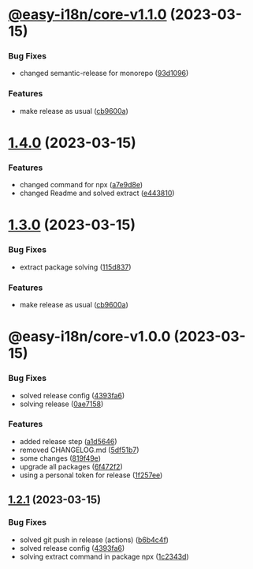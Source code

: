 # [@easy-i18n/core-v1.1.0](https://github.com/sky10p/easy-i18n/compare/@easy-i18n/core-v1.0.0...@easy-i18n/core-v1.1.0) (2023-03-15)


### Bug Fixes

* changed semantic-release for monorepo ([93d1096](https://github.com/sky10p/easy-i18n/commit/93d1096195432326974f11ddbea2f5c8a02e7d5b))


### Features

* make release as usual ([cb9600a](https://github.com/sky10p/easy-i18n/commit/cb9600a74f4f570d5943c0bd7a01d4e0053731cd))

# [1.4.0](https://github.com/sky10p/easy-i18n/compare/v1.3.0...v1.4.0) (2023-03-15)


### Features

* changed command for npx ([a7e9d8e](https://github.com/sky10p/easy-i18n/commit/a7e9d8e8cc31e0f10db3befa57494e0f30f872da))
* changed Readme and solved extract ([e443810](https://github.com/sky10p/easy-i18n/commit/e443810a884d54703a2a45618633a937dfbf9ace))

# [1.3.0](https://github.com/sky10p/easy-i18n/compare/v1.2.1...v1.3.0) (2023-03-15)


### Bug Fixes

* extract package solving ([115d837](https://github.com/sky10p/easy-i18n/commit/115d8373f2f842e62b1453bb3da101f97c2368c0))


### Features

* make release as usual ([cb9600a](https://github.com/sky10p/easy-i18n/commit/cb9600a74f4f570d5943c0bd7a01d4e0053731cd))

# @easy-i18n/core-v1.0.0 (2023-03-15)


### Bug Fixes

* solved release config ([4393fa6](https://github.com/sky10p/easy-i18n/commit/4393fa609cc442eb1d08528c8da3e7f3efcd79c9))
* solving release ([0ae7158](https://github.com/sky10p/easy-i18n/commit/0ae7158da1cc2b69f10be7cab0760124fa40f517))


### Features

* added release step ([a1d5646](https://github.com/sky10p/easy-i18n/commit/a1d56468920cad0e75e00c07db9fe93bebb5c63c))
* removed CHANGELOG.md ([5df51b7](https://github.com/sky10p/easy-i18n/commit/5df51b788ddc374bbd94e3c64464faedabb8804b))
* some changes ([819f49e](https://github.com/sky10p/easy-i18n/commit/819f49e900f66ead47511e2a1fbe9817b77d03d3))
* upgrade all packages ([6f472f2](https://github.com/sky10p/easy-i18n/commit/6f472f279e1a9ed11c59c8e943555edff9cedd7b))
* using a personal token for release ([1f257ee](https://github.com/sky10p/easy-i18n/commit/1f257eee085867b79c0ee4107e279125edeb08dc))

## [1.2.1](https://github.com/sky10p/easy-i18n/compare/v1.2.0...v1.2.1) (2023-03-15)


### Bug Fixes

* solved git push in release (actions) ([b6b4c4f](https://github.com/sky10p/easy-i18n/commit/b6b4c4f94f16f0669db9fc086b1db05401ff0a9a))
* solved release config ([4393fa6](https://github.com/sky10p/easy-i18n/commit/4393fa609cc442eb1d08528c8da3e7f3efcd79c9))
* solving extract command in package npx ([1c2343d](https://github.com/sky10p/easy-i18n/commit/1c2343d6a5d6cc67d8366143c8890d32d18b1c52))
